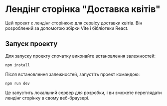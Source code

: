 # Лендінг сторінка "Доставка квітів"

Цей проект є лендінг сторінкою для сервісу доставки квітів. Він розроблений за допомогою збірки Vite і бібліотеки React.

## Запуск проекту

Для запуску проекту спочатку виконайте встановлення залежностей:

```
npm install
```

Після встановлення залежностей, запустіть проект командою:

```
npm run dev
```

Це запустить локальний сервер для розробки, і ви зможете переглядати лендінг сторінку в свому веб-браузері.

